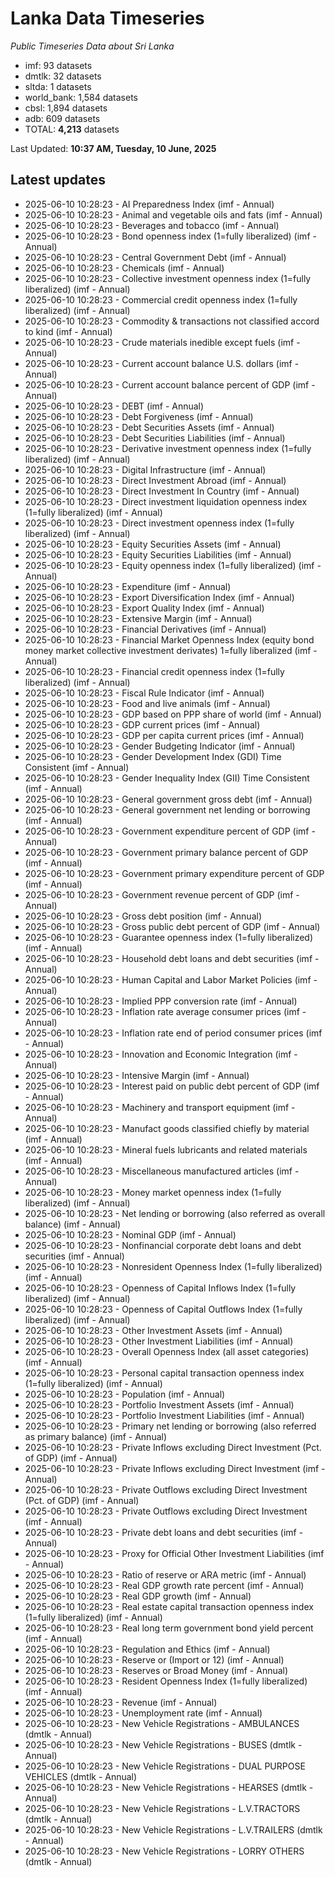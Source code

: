 # Lanka Data Timeseries
*Public Timeseries Data about Sri Lanka*

* imf: 93 datasets
* dmtlk: 32 datasets
* sltda: 1 datasets
* world_bank: 1,584 datasets
* cbsl: 1,894 datasets
* adb: 609 datasets
* TOTAL: **4,213** datasets

Last Updated: **10:37 AM, Tuesday, 10 June, 2025**

## Latest updates

* 2025-06-10 10:28:23 - AI Preparedness Index (imf - Annual)
* 2025-06-10 10:28:23 - Animal and vegetable oils and fats (imf - Annual)
* 2025-06-10 10:28:23 - Beverages and tobacco (imf - Annual)
* 2025-06-10 10:28:23 - Bond openness index (1=fully liberalized) (imf - Annual)
* 2025-06-10 10:28:23 - Central Government Debt (imf - Annual)
* 2025-06-10 10:28:23 - Chemicals (imf - Annual)
* 2025-06-10 10:28:23 - Collective investment openness index (1=fully liberalized) (imf - Annual)
* 2025-06-10 10:28:23 - Commercial credit openness index (1=fully liberalized) (imf - Annual)
* 2025-06-10 10:28:23 - Commodity & transactions not classified accord to kind (imf - Annual)
* 2025-06-10 10:28:23 - Crude materials inedible except fuels (imf - Annual)
* 2025-06-10 10:28:23 - Current account balance U.S. dollars (imf - Annual)
* 2025-06-10 10:28:23 - Current account balance percent of GDP (imf - Annual)
* 2025-06-10 10:28:23 - DEBT (imf - Annual)
* 2025-06-10 10:28:23 - Debt Forgiveness (imf - Annual)
* 2025-06-10 10:28:23 - Debt Securities Assets (imf - Annual)
* 2025-06-10 10:28:23 - Debt Securities Liabilities (imf - Annual)
* 2025-06-10 10:28:23 - Derivative investment openness index (1=fully liberalized) (imf - Annual)
* 2025-06-10 10:28:23 - Digital Infrastructure (imf - Annual)
* 2025-06-10 10:28:23 - Direct Investment Abroad (imf - Annual)
* 2025-06-10 10:28:23 - Direct Investment In Country (imf - Annual)
* 2025-06-10 10:28:23 - Direct investment liquidation openness index (1=fully liberalized) (imf - Annual)
* 2025-06-10 10:28:23 - Direct investment openness index (1=fully liberalized) (imf - Annual)
* 2025-06-10 10:28:23 - Equity Securities Assets (imf - Annual)
* 2025-06-10 10:28:23 - Equity Securities Liabilities (imf - Annual)
* 2025-06-10 10:28:23 - Equity openness index (1=fully liberalized) (imf - Annual)
* 2025-06-10 10:28:23 - Expenditure (imf - Annual)
* 2025-06-10 10:28:23 - Export Diversification Index (imf - Annual)
* 2025-06-10 10:28:23 - Export Quality Index (imf - Annual)
* 2025-06-10 10:28:23 - Extensive Margin (imf - Annual)
* 2025-06-10 10:28:23 - Financial Derivatives (imf - Annual)
* 2025-06-10 10:28:23 - Financial Market Openness Index (equity bond money market collective investment derivates) 1=fully liberalized (imf - Annual)
* 2025-06-10 10:28:23 - Financial credit openness index (1=fully liberalized) (imf - Annual)
* 2025-06-10 10:28:23 - Fiscal Rule Indicator (imf - Annual)
* 2025-06-10 10:28:23 - Food and live animals (imf - Annual)
* 2025-06-10 10:28:23 - GDP based on PPP share of world (imf - Annual)
* 2025-06-10 10:28:23 - GDP current prices (imf - Annual)
* 2025-06-10 10:28:23 - GDP per capita current prices (imf - Annual)
* 2025-06-10 10:28:23 - Gender Budgeting Indicator (imf - Annual)
* 2025-06-10 10:28:23 - Gender Development Index (GDI) Time Consistent (imf - Annual)
* 2025-06-10 10:28:23 - Gender Inequality Index (GII) Time Consistent (imf - Annual)
* 2025-06-10 10:28:23 - General government gross debt (imf - Annual)
* 2025-06-10 10:28:23 - General government net lending or borrowing (imf - Annual)
* 2025-06-10 10:28:23 - Government expenditure percent of GDP (imf - Annual)
* 2025-06-10 10:28:23 - Government primary balance percent of GDP (imf - Annual)
* 2025-06-10 10:28:23 - Government primary expenditure percent of GDP (imf - Annual)
* 2025-06-10 10:28:23 - Government revenue percent of GDP (imf - Annual)
* 2025-06-10 10:28:23 - Gross debt position (imf - Annual)
* 2025-06-10 10:28:23 - Gross public debt percent of GDP (imf - Annual)
* 2025-06-10 10:28:23 - Guarantee openness index (1=fully liberalized) (imf - Annual)
* 2025-06-10 10:28:23 - Household debt loans and debt securities (imf - Annual)
* 2025-06-10 10:28:23 - Human Capital and Labor Market Policies (imf - Annual)
* 2025-06-10 10:28:23 - Implied PPP conversion rate (imf - Annual)
* 2025-06-10 10:28:23 - Inflation rate average consumer prices (imf - Annual)
* 2025-06-10 10:28:23 - Inflation rate end of period consumer prices (imf - Annual)
* 2025-06-10 10:28:23 - Innovation and Economic Integration (imf - Annual)
* 2025-06-10 10:28:23 - Intensive Margin (imf - Annual)
* 2025-06-10 10:28:23 - Interest paid on public debt percent of GDP (imf - Annual)
* 2025-06-10 10:28:23 - Machinery and transport equipment (imf - Annual)
* 2025-06-10 10:28:23 - Manufact goods classified chiefly by material (imf - Annual)
* 2025-06-10 10:28:23 - Mineral fuels lubricants and related materials (imf - Annual)
* 2025-06-10 10:28:23 - Miscellaneous manufactured articles (imf - Annual)
* 2025-06-10 10:28:23 - Money market openness index (1=fully liberalized) (imf - Annual)
* 2025-06-10 10:28:23 - Net lending or borrowing (also referred as overall balance) (imf - Annual)
* 2025-06-10 10:28:23 - Nominal GDP (imf - Annual)
* 2025-06-10 10:28:23 - Nonfinancial corporate debt loans and debt securities (imf - Annual)
* 2025-06-10 10:28:23 - Nonresident Openness Index (1=fully liberalized) (imf - Annual)
* 2025-06-10 10:28:23 - Openness of Capital Inflows Index (1=fully liberalized) (imf - Annual)
* 2025-06-10 10:28:23 - Openness of Capital Outflows Index (1=fully liberalized) (imf - Annual)
* 2025-06-10 10:28:23 - Other Investment Assets (imf - Annual)
* 2025-06-10 10:28:23 - Other Investment Liabilities (imf - Annual)
* 2025-06-10 10:28:23 - Overall Openness Index (all asset categories) (imf - Annual)
* 2025-06-10 10:28:23 - Personal capital transaction openness index (1=fully liberalized) (imf - Annual)
* 2025-06-10 10:28:23 - Population (imf - Annual)
* 2025-06-10 10:28:23 - Portfolio Investment Assets (imf - Annual)
* 2025-06-10 10:28:23 - Portfolio Investment Liabilities (imf - Annual)
* 2025-06-10 10:28:23 - Primary net lending or borrowing (also referred as primary balance) (imf - Annual)
* 2025-06-10 10:28:23 - Private Inflows excluding Direct Investment (Pct. of GDP) (imf - Annual)
* 2025-06-10 10:28:23 - Private Inflows excluding Direct Investment (imf - Annual)
* 2025-06-10 10:28:23 - Private Outflows excluding Direct Investment (Pct. of GDP) (imf - Annual)
* 2025-06-10 10:28:23 - Private Outflows excluding Direct Investment (imf - Annual)
* 2025-06-10 10:28:23 - Private debt loans and debt securities (imf - Annual)
* 2025-06-10 10:28:23 - Proxy for Official Other Investment Liabilities (imf - Annual)
* 2025-06-10 10:28:23 - Ratio of reserve or ARA metric (imf - Annual)
* 2025-06-10 10:28:23 - Real GDP growth rate percent (imf - Annual)
* 2025-06-10 10:28:23 - Real GDP growth (imf - Annual)
* 2025-06-10 10:28:23 - Real estate capital transaction openness index (1=fully liberalized) (imf - Annual)
* 2025-06-10 10:28:23 - Real long term government bond yield percent (imf - Annual)
* 2025-06-10 10:28:23 - Regulation and Ethics (imf - Annual)
* 2025-06-10 10:28:23 - Reserve or (Import or 12) (imf - Annual)
* 2025-06-10 10:28:23 - Reserves or Broad Money (imf - Annual)
* 2025-06-10 10:28:23 - Resident Openness Index (1=fully liberalized) (imf - Annual)
* 2025-06-10 10:28:23 - Revenue (imf - Annual)
* 2025-06-10 10:28:23 - Unemployment rate (imf - Annual)
* 2025-06-10 10:28:23 - New Vehicle Registrations - AMBULANCES (dmtlk - Annual)
* 2025-06-10 10:28:23 - New Vehicle Registrations - BUSES (dmtlk - Annual)
* 2025-06-10 10:28:23 - New Vehicle Registrations - DUAL PURPOSE VEHICLES (dmtlk - Annual)
* 2025-06-10 10:28:23 - New Vehicle Registrations - HEARSES (dmtlk - Annual)
* 2025-06-10 10:28:23 - New Vehicle Registrations - L.V.TRACTORS (dmtlk - Annual)
* 2025-06-10 10:28:23 - New Vehicle Registrations - L.V.TRAILERS (dmtlk - Annual)
* 2025-06-10 10:28:23 - New Vehicle Registrations - LORRY OTHERS (dmtlk - Annual)